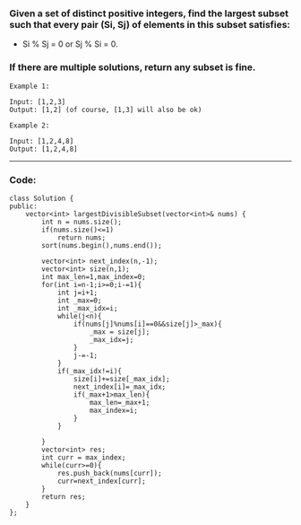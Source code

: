### Given a set of distinct positive integers, find the largest subset such that every pair (Si, Sj) of elements in this subset satisfies:

- Si % Sj = 0 or Sj % Si = 0.

### If there are multiple solutions, return any subset is fine.
```
Example 1:

Input: [1,2,3]
Output: [1,2] (of course, [1,3] will also be ok)
```
```
Example 2:

Input: [1,2,4,8]
Output: [1,2,4,8]
```
---

### Code:

```
class Solution {
public:
    vector<int> largestDivisibleSubset(vector<int>& nums) {
        int n = nums.size();
        if(nums.size()<=1)
            return nums;
        sort(nums.begin(),nums.end());
        
        vector<int> next_index(n,-1);
        vector<int> size(n,1);
        int max_len=1,max_index=0;
        for(int i=n-1;i>=0;i-=1){
            int j=i+1;
            int _max=0;
            int _max_idx=i;
            while(j<n){
                if(nums[j]%nums[i]==0&&size[j]>_max){
                    _max = size[j];
                    _max_idx=j;
                }
                j-=-1;
            }
            if(_max_idx!=i){
                size[i]+=size[_max_idx];
                next_index[i]=_max_idx;
                if(_max+1>max_len){
                    max_len=_max+1;
                    max_index=i;
                }
            }
            
        }
        vector<int> res;
        int curr = max_index;
        while(curr>=0){
            res.push_back(nums[curr]);
            curr=next_index[curr];
        }
        return res;
    }
};
```

